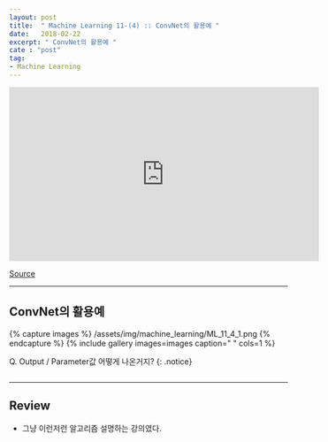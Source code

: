 ```yaml
---
layout: post
title:  " Machine Learning 11-(4) :: ConvNet의 활용예 "
date:   2018-02-22
excerpt: " ConvNet의 활용예 "
cate : "post"
tag:
- Machine Learning
---
```


<iframe width="560" height="315" src="https://www.youtube.com/embed/KbNbWTnlYXs" frameborder="0" allow="autoplay; encrypted-media" allowfullscreen></iframe>

[Source](https://github.com/nlintz/TensorFlow-Tutorials)

---

## ConvNet의 활용예

{% capture images %}
/assets/img/machine_learning/ML_11_4_1.png
{% endcapture %}
{% include gallery images=images caption=" " cols=1 %} 

 Q. Output / Parameter값 어떻게 나온거지?
{: .notice}

```

```

---

## Review

* 그냥 이런저런 알고리즘 설명하는 강의였다.